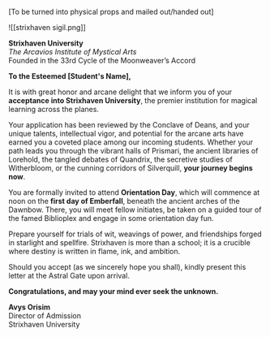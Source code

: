 [To be turned into physical props and mailed out/handed out]

![[strixhaven sigil.png]]

**Strixhaven University**  
_The Arcavios Institute of Mystical Arts_  
Founded in the 33rd Cycle of the Moonweaver’s Accord

**To the Esteemed [Student's Name],**

It is with great honor and arcane delight that we inform you of your **acceptance into Strixhaven University**, the premier institution for magical learning across the planes.

Your application has been reviewed by the Conclave of Deans, and your unique talents, intellectual vigor, and potential for the arcane arts have earned you a coveted place among our incoming students. Whether your path leads you through the vibrant halls of Prismari, the ancient libraries of Lorehold, the tangled debates of Quandrix, the secretive studies of Witherbloom, or the cunning corridors of Silverquill, **your journey begins now**.

You are formally invited to attend **Orientation Day**, which will commence at noon on the **first day of Emberfall**, beneath the ancient arches of the Dawnbow. There, you will meet fellow initiates, be taken on a guided tour of the famed Biblioplex and engage in some orientation day fun.

Prepare yourself for trials of wit, weavings of power, and friendships forged in starlight and spellfire. Strixhaven is more than a school; it is a crucible where destiny is written in flame, ink, and ambition.

Should you accept (as we sincerely hope you shall), kindly present this letter at the Astral Gate upon arrival.

**Congratulations, and may your mind ever seek the unknown.**
 
**Avys Orisim**  
Director of Admission  
Strixhaven University